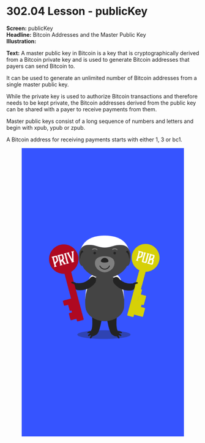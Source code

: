 # 302.04 Lesson - publicKey

**Screen:** publicKey\
**Headline:** Bitcoin Addresses and the Master Public Key\
**Illustration:**

**Text:** A master public key in Bitcoin is a key that is cryptographically derived from a Bitcoin private key and is used to generate Bitcoin addresses that payers can send Bitcoin to.&#x20;

It can be used to generate an unlimited number of Bitcoin addresses from a single master public key.

While the private key is used to authorize Bitcoin transactions and therefore needs to be kept private, the Bitcoin addresses derived from the public key can be shared with a payer to receive payments from them.

Master public keys consist of a long sequence of numbers and letters and begin with xpub, ypub or zpub.&#x20;

A Bitcoin address for receiving payments starts with either 1, 3 or bc1.

<figure><img src="../.gitbook/assets/302-04.png" alt=""><figcaption></figcaption></figure>
